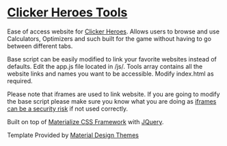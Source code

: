 # [Clicker Heroes Tools](http://uhzair.github.io/tools)

Ease of access website for [Clicker Heroes](http://www.clickerheroes.com).
Allows users to browse and use Calculators, Optimizers and such built for the game without having to go between different tabs.


Base script can be easily modified to link your favorite websites instead of defaults. Edit the app.js file located in /js/. Tools array contains all the website links and names you want to be accessible. Modify index.html as required.


Please note that iframes are used to link website. If you are going to modify the base script please make sure you know what you are doing as [iframes can be a security risk](http://stackoverflow.com/a/9428051) if not used correctly.


Built on top of [Materialize CSS Framework](http://materializecss.com/) with [JQuery](https://jquery.com/).

Template Provided by [Material Design Themes](http://materialdesignthemes.com/themes/one-page-material-design-template/)
